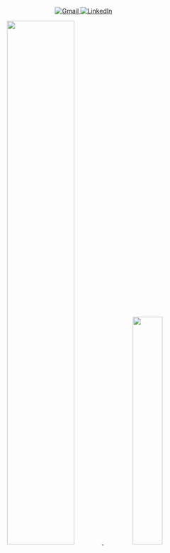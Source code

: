 
<p align="center">
  <a href="mailto:tjfrisch@gmail.com?subject=Feedback%20From%20Github&body=Hello," target="_blank">
    <img alt ="Gmail" src="https://img.shields.io/badge/Gmail-EA4335?style=for-the-badge"/>
  </a>
  <a href="https://www.linkedin.com/in/timothy%E2%80%8E-frisch-73417037" target="_blank">
    <img alt="LinkedIn" src="https://img.shields.io/badge/LinkedIn-0A66C2?style=for-the-badge">
  </a>  
</p>

<div align="center">
<a href="#x">
<img width="55%" src="https://github-readme-stats.vercel.app/api?username=Tukajo&show_icons=true&theme=dracula&count_private=true&include_all_commits=true"/>
</a>
&nbsp;
<a href="#x">
<img width="36.25%" src="https://github-readme-stats.vercel.app/api/top-langs/?username=Tukajo&layout=compact&theme=dracula&langs_count=8"/>
</a>
</div>

<!--
**Tukajo/Tukajo** is a ✨ _special_ ✨ repository because its `README.md` (this file) appears on your GitHub profile.
-->
